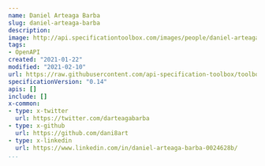 ```yaml
---
name: Daniel Arteaga Barba
slug: daniel-arteaga-barba
description:
image: http://api.specificationtoolbox.com/images/people/daniel-arteaga-barba.png
tags:
- OpenAPI
created: "2021-01-22"
modified: "2021-02-10"
url: https://raw.githubusercontent.com/api-specification-toolbox/toolbox/main/_people/daniel-arteaga-barba.md
specificationVersion: "0.14"
apis: []
include: []
x-common:
- type: x-twitter
  url: https://twitter.com/darteagabarba
- type: x-github
  url: https://github.com/dani8art
- type: x-linkedin
  url: https://www.linkedin.com/in/daniel-arteaga-barba-0024628b/     
...
```

